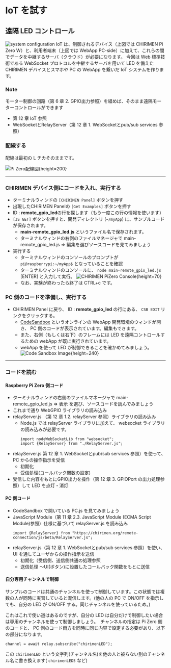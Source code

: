 # IoT を試す

## 遠隔 LED コントロール

![system configuration](../../pizero/imgs/IoTsystemConf.png)
IoT は、制御されるデバイス（上図では CHIRIMEN Pi Zero W）と、利用者端末（上図では WebApp PC-side）に加えて、これらの間でデータを中継するサーバ（クラウド）が必要になります。
今回は Web 標準技術である WebSocket プロトコルを中継するサーバを用いて LED を備えた CHIRIMEN デバイスとスマホや PC の WebApp を繋いだ IoT システムを作ります。

<div class="note" role="doc-note">

### Note

モーター制御の回路（第 6 章 2. GPIO出力参照）を組めば、そのまま遠隔モーターコントロールができます

- 第 12 章 IoT 参照
- WebSoeketとRelayServer（第 12 章 1. WebSocketとpub/sub services 参照）

</div>

### 配線する

配線は最初の L チカそのままです。

![Pi Zero配線図](../../pizero/imgs/pizero_led.png){height=200}

<hr class="page-wrap" />

### CHIRIMEN デバイス側にコードを入れ、実行する

* ターミナルウィンドの ```[CHIRIMEN Panel]``` ボタンを押す
* 出現したCHIRIMEN Panelの ```[Get Examples]``` ボタンを押す
* ID : **remote_gpio_led**の行を探します（もう一度この行の情報を使います）
* ```[JS GET]``` ボタンを押すと、開発ディレクトリ (```~/myApp```) に、サンプルコードが保存されます。
  * **main-remote_gpio_led.js** というファイル名で保存されます。
  * ターミナルウィンドの右側のファイルマネージャで main-remote_gpio_led.js ⇒ 編集を選びソースコードを見てみましょう
* 実行する
  * ターミナルウィンドのコンソールのプロンプトが ```pi@raspberrypi:~/myApp$``` となっていることを確認
  * ターミナルウィンドのコンソールに、 ```node main-remote_gpio_led.js``` [ENTER] と入力して実行。
    ![CHIRIMEN PiZero Console](../../pizero/imgs/RC_NODE.png){height=70}
  * なお、実験が終わったら終了は CTRL+c です。

### PC 側のコードを準備し、実行する
* CHIRIMEN Panel に戻り、 ID : **remote_gpio_led** の行にある、 ```CSB EDIT``` リンクをクリックする。
  * [CodeSandbox](https://csb-jp.github.io/) というオンラインの WebApp 開発環境のウィンドが開き、 PC 側のコードが表示されています。編集もできます。
  * また、右側（もしくは右下）のフレームには LED を遠隔コントロールするための webApp が既に実行されています。
  * webApp を使って LED が制御できることを確かめてみましょう。
![Code Sandbox Image](../../pizero/imgs/RC_CSB.svg){height=240}

<hr class="page-wrap" />

### コードを読む
#### Raspberry Pi Zero 側コード
* ターミナルウィンドの右側のファイルマネージャで main-remote_gpio_led.js ⇒ 表示 を選び、ソースコードを読んでみましょう
* これまで通り WebGPIO ライブラリの読み込み
* relayServer.js （第 12 章 1.2. relayServer 参照）ライブラリの読み込み
  * Node.js では relayServer ライブラリに加えて、 websocket ライブラリの読み込みが必要です。
    ```
    import nodeWebSocketLib from "websocket";
    import {RelayServer} from "./RelayServer.js";
    ```
* relayServer.js 第 12 章 1. WebSocketとpub/sub services 参照）を使って、 PC からの操作指示を受信
  * 初期化
  * 受信処理(コールバック関数の設定)
* 受信した内容をもとにGPIO出力を操作（第 12 章 3. GPIOPort の出力処理参照）して LED を点灯・消灯

#### PC 側コード
* CodeSandbox で開いている PC.js を見てみましょう
* JavaScript Module（第 11 章 2.3. JavaScript Module (ECMA Script Module)参照）仕様に基づいて relayServer.js を読み込み
  ```
  import {RelayServer} from "https://chirimen.org/remote-connection/js/beta/RelayServer.js";
  ```
* relayServer.js（第 12 章 1. WebSocketとpub/sub services 参照）を使い、 UI を通してユーザからの操作指示を送信
  * 初期化（受信側、送信側共通の処理参照</span> 
  * 送信処理 ～UI(ボタン)に設置したコールバック関数をもとに送信

#### 自分専用チャンネルで制御

  サンプルのコードは共通のチャンネルを使って制御しています。この状態では複数の人が同時に実習していると混信します。(他の人の PC で ON/OFF を指示しても、自分の LED が ON/OFF する。同じチャンネルを使っているため。)

  これはこれで使い道はあるのですが、自分の LED は自分だけで制御したい場合は専用のチャンネルを使って制御しましょう。　チャンネルの指定は Pi Zero 側のコードと、 PC 側のコード両方を同時に同じ内容で設定する必要があり、以下の部分になります。

  ```channel = await relay.subscribe("chirimenLED");```

  この ```chirimenLED``` という文字列(チャンネル名)を他の人と被らない別のチャンネル名に書き換えます( ```chirimenLED5``` など)
